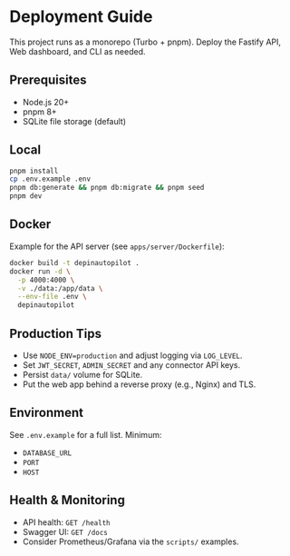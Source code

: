 # Deployment Guide

This project runs as a monorepo (Turbo + pnpm). Deploy the Fastify API, Web dashboard, and CLI as needed.

## Prerequisites

- Node.js 20+
- pnpm 8+
- SQLite file storage (default)

## Local

```bash
pnpm install
cp .env.example .env
pnpm db:generate && pnpm db:migrate && pnpm seed
pnpm dev
```

## Docker

Example for the API server (see `apps/server/Dockerfile`):

```bash
docker build -t depinautopilot .
docker run -d \
  -p 4000:4000 \
  -v ./data:/app/data \
  --env-file .env \
  depinautopilot
```

## Production Tips

- Use `NODE_ENV=production` and adjust logging via `LOG_LEVEL`.
- Set `JWT_SECRET`, `ADMIN_SECRET` and any connector API keys.
- Persist `data/` volume for SQLite.
- Put the web app behind a reverse proxy (e.g., Nginx) and TLS.

## Environment

See `.env.example` for a full list. Minimum:

- `DATABASE_URL`
- `PORT`
- `HOST`

## Health & Monitoring

- API health: `GET /health`
- Swagger UI: `GET /docs`
- Consider Prometheus/Grafana via the `scripts/` examples.

